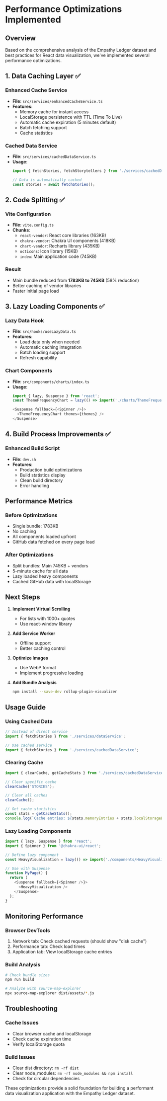 # Performance Optimizations Implemented

## Overview
Based on the comprehensive analysis of the Empathy Ledger dataset and best practices for React data visualization, we've implemented several performance optimizations.

## 1. Data Caching Layer ✅

### Enhanced Cache Service
- **File**: `src/services/enhancedCacheService.ts`
- **Features**:
  - Memory cache for instant access
  - LocalStorage persistence with TTL (Time To Live)
  - Automatic cache expiration (5 minutes default)
  - Batch fetching support
  - Cache statistics

### Cached Data Service
- **File**: `src/services/cachedDataService.ts`
- **Usage**:
  ```typescript
  import { fetchStories, fetchStorytellers } from './services/cachedDataService';
  
  // Data is automatically cached
  const stories = await fetchStories();
  ```

## 2. Code Splitting ✅

### Vite Configuration
- **File**: `vite.config.ts`
- **Chunks**:
  - `react-vendor`: React core libraries (163KB)
  - `chakra-vendor`: Chakra UI components (418KB)
  - `chart-vendor`: Recharts library (435KB)
  - `octicons`: Icon library (15KB)
  - `index`: Main application code (745KB)

### Result
- Main bundle reduced from **1783KB to 745KB** (58% reduction)
- Better caching of vendor libraries
- Faster initial page load

## 3. Lazy Loading Components ✅

### Lazy Data Hook
- **File**: `src/hooks/useLazyData.ts`
- **Features**:
  - Load data only when needed
  - Automatic caching integration
  - Batch loading support
  - Refresh capability

### Chart Components
- **File**: `src/components/charts/index.ts`
- **Usage**:
  ```typescript
  import { lazy, Suspense } from 'react';
  const ThemeFrequencyChart = lazy(() => import('./charts/ThemeFrequencyChart'));
  
  <Suspense fallback={<Spinner />}>
    <ThemeFrequencyChart themes={themes} />
  </Suspense>
  ```

## 4. Build Process Improvements ✅

### Enhanced Build Script
- **File**: `dev.sh`
- **Features**:
  - Production build optimizations
  - Build statistics display
  - Clean build directory
  - Error handling

## Performance Metrics

### Before Optimizations
- Single bundle: 1783KB
- No caching
- All components loaded upfront
- GitHub data fetched on every page load

### After Optimizations
- Split bundles: Main 745KB + vendors
- 5-minute cache for all data
- Lazy loaded heavy components
- Cached GitHub data with localStorage

## Next Steps

1. **Implement Virtual Scrolling**
   - For lists with 1000+ quotes
   - Use react-window library

2. **Add Service Worker**
   - Offline support
   - Better caching control

3. **Optimize Images**
   - Use WebP format
   - Implement progressive loading

4. **Add Bundle Analysis**
   ```bash
   npm install --save-dev rollup-plugin-visualizer
   ```

## Usage Guide

### Using Cached Data
```typescript
// Instead of direct service
import { fetchStories } from './services/dataService';

// Use cached service
import { fetchStories } from './services/cachedDataService';
```

### Clearing Cache
```typescript
import { clearCache, getCacheStats } from './services/cachedDataService';

// Clear specific cache
clearCache('STORIES');

// Clear all caches
clearCache();

// Get cache statistics
const stats = getCacheStats();
console.log(`Cache entries: ${stats.memoryEntries + stats.localStorageEntries}`);
```

### Lazy Loading Components
```typescript
import { lazy, Suspense } from 'react';
import { Spinner } from '@chakra-ui/react';

// Define lazy component
const HeavyVisualization = lazy(() => import('./components/HeavyVisualization'));

// Use with Suspense
function MyPage() {
  return (
    <Suspense fallback={<Spinner />}>
      <HeavyVisualization />
    </Suspense>
  );
}
```

## Monitoring Performance

### Browser DevTools
1. Network tab: Check cached requests (should show "disk cache")
2. Performance tab: Check load times
3. Application tab: View localStorage cache entries

### Build Analysis
```bash
# Check bundle sizes
npm run build

# Analyze with source-map-explorer
npx source-map-explorer dist/assets/*.js
```

## Troubleshooting

### Cache Issues
- Clear browser cache and localStorage
- Check cache expiration time
- Verify localStorage quota

### Build Issues
- Clear dist directory: `rm -rf dist`
- Clear node_modules: `rm -rf node_modules && npm install`
- Check for circular dependencies

These optimizations provide a solid foundation for building a performant data visualization application with the Empathy Ledger dataset.